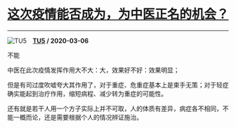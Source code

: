 # [这次疫情能否成为，为中医正名的机会？](https://www.zhihu.com/answer/1060379416)

-----------------------------------------------------------------

![TU5](https://pic4.zhimg.com/v2-39be5d011fa02c3621a2b93eaf72a589.jpg?source=1940ef5c "TU5")&emsp;**[TU5](https://www.zhihu.com/people/tu5-81) / 2020-03-06**

不能

中医在此次疫情发挥作用大不大：大，效果好不好：效果明显；

但是有司过度吹嘘夸大其作用了，对于重症、危重症基本上是束手无策；对于轻症确实能起到治疗作用，缩短病程、减少转为重症的可能性。

还有就是若干人用一个方子实际上并不可取，人的体质有差异，病症各不相同，不能一概而论，还是需要根据个人的情况辨证施治。

